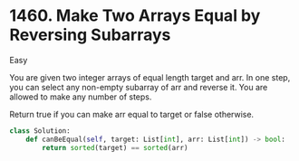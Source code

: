 # 1460. Make Two Arrays Equal by Reversing Subarrays

Easy

You are given two integer arrays of equal length target and arr. In one step,
you can select any non-empty subarray of arr and reverse it. You are allowed to
make any number of steps.

Return true if you can make arr equal to target or false otherwise.

```python
class Solution:
    def canBeEqual(self, target: List[int], arr: List[int]) -> bool:
        return sorted(target) == sorted(arr)
```
